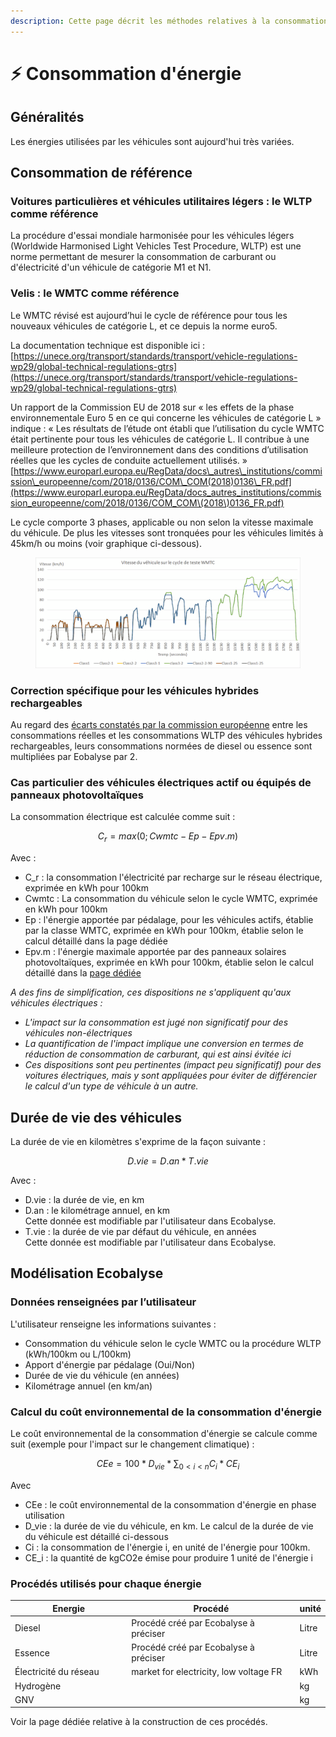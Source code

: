 ```yaml
---
description: Cette page décrit les méthodes relatives à la consommation des véhicules
---
```


# ⚡ Consommation d'énergie

## Généralités

Les énergies utilisées par les véhicules sont aujourd'hui très variées.&#x20;

## Consommation de référence

### Voitures particulières et véhicules utilitaires légers : le WLTP comme référence

La procédure d'essai mondiale harmonisée pour les véhicules légers (Worldwide Harmonised Light Vehicles Test Procedure, WLTP) est une norme permettant de mesurer la consommation de carburant ou d'électricité d'un véhicule de catégorie M1 et N1.

### Velis : le WMTC comme référence

Le WMTC révisé est aujourd’hui le cycle de référence pour tous les nouveaux véhicules de catégorie L, et ce depuis la norme euro5.

La documentation technique est disponible ici :  [https://unece.org/transport/standards/transport/vehicle-regulations-wp29/global-technical-regulations-gtrs](https://unece.org/transport/standards/transport/vehicle-regulations-wp29/global-technical-regulations-gtrs)

Un rapport de la Commission EU de 2018 sur « les effets de la phase environnementale Euro 5 en ce qui concerne les véhicules de catégorie L » indique : « Les résultats de l’étude ont établi que l’utilisation du cycle WMTC était pertinente pour tous les véhicules de catégorie L. Il contribue à une meilleure protection de l’environnement dans des conditions d’utilisation réelles que les cycles de conduite actuellement utilisés. » [https://www.europarl.europa.eu/RegData/docs\_autres\_institutions/commission\_europeenne/com/2018/0136/COM\_COM(2018)0136\_FR.pdf](https://www.europarl.europa.eu/RegData/docs_autres_institutions/commission_europeenne/com/2018/0136/COM_COM\(2018\)0136_FR.pdf)

Le cycle comporte 3 phases, applicable ou non selon la vitesse maximale du véhicule. De plus les vitesses sont tronquées pour les véhicules limités à 45km/h ou moins (voir graphique ci-dessous).

<figure><img src="../../../.gitbook/assets/image (2) (1).png" alt=""><figcaption></figcaption></figure>

### Correction spécifique pour les véhicules hybrides rechargeables

Au regard des [écarts constatés par la commission européenne](https://climate.ec.europa.eu/news-your-voice/news/first-commission-report-real-world-co2-emissions-cars-and-vans-using-data-board-fuel-consumption-2024-03-18_en) entre les consommations réelles et les consommations WLTP des véhicules hybrides rechargeables, leurs consommations normées de diesel ou essence sont multipliées par Eobalyse par 2.&#x20;

### Cas particulier des véhicules électriques actif ou équipés de panneaux photovoltaïques

La consommation électrique est calculée comme suit :&#x20;

$$
C_r = max (0;Cwmtc-Ep-Epv.m)
$$

Avec :&#x20;

* C\_r : la consommation l'électricité par recharge sur le réseau électrique, exprimée en kWh pour 100km
* Cwmtc : La consommation du véhicule selon le cycle WMTC, exprimée en kWh pour 100km
* Ep : l'énergie apportée par pédalage, pour les véhicules actifs, établie par la classe WMTC, exprimée en kWh pour 100km, établie selon le calcul détaillé dans la page dédiée
* Epv.m : l'énergie maximale apportée par des panneaux solaires photovoltaïques, exprimée en kWh pour 100km, établie selon le calcul détaillé dans la [page dédiée](energie-apportee-par-des-panneaux-solaires-photovoltaique.md)

_A des fins de simplification, ces dispositions ne s'appliquent qu'aux véhicules électriques :_

* _L'impact sur la consommation est jugé non significatif pour des véhicules non-électriques_
* _La quantification de l'impact implique une conversion en termes de réduction de consommation de carburant, qui est ainsi évitée ici_
* _Ces dispositions sont peu pertinentes (impact peu significatif) pour des voitures électriques, mais y sont appliquées pour éviter de différencier le calcul d'un type de véhicule à un autre._

## Durée de vie des véhicules

La durée de vie en kilomètres s'exprime de la façon suivante :&#x20;

$$
D.vie=D.an*T.vie
$$

Avec :&#x20;

* D.vie : la durée de vie, en km
* D.an : le kilométrage annuel, en km\
  Cette donnée est modifiable par l'utilisateur dans Ecobalyse.
* T.vie : la durée de vie par défaut du véhicule, en années\
  Cette donnée est  modifiable par l'utilisateur dans Ecobalyse.

## Modélisation Ecobalyse

### Données renseignées par l’utilisateur

L'utilisateur renseigne les informations suivantes :

* Consommation du véhicule selon le cycle WMTC ou la procédure WLTP (kWh/100km ou L/100km)
* Apport d'énergie par pédalage (Oui/Non)
* Durée de vie du véhicule (en années)
* Kilométrage annuel (en km/an)

### Calcul du coût environnemental de la consommation d'énergie

Le coût environnemental de la consommation d'énergie se calcule comme suit (exemple pour l'impact sur le changement climatique) :

$$
CEe = 100*D_{vie}*\sum_{0<i<n}C_i*CE_i
$$

Avec&#x20;

* CEe : le coût environnemental de la consommation d'énergie en phase utilisation
* D\_vie : la durée de vie du véhicule, en km. Le calcul de la durée de vie du véhicule est détaillé ci-dessous
* Ci : la consommation de l'énergie i, en unité de l'énergie pour 100km.
* CE\_i : la quantité de kgCO2e émise pour produire 1 unité de l'énergie i

### Procédés utilisés pour chaque énergie

<table><thead><tr><th width="260">Energie</th><th width="420">Procédé</th><th>unité</th></tr></thead><tbody><tr><td>Diesel</td><td>Procédé créé par Ecobalyse à préciser</td><td>Litre</td></tr><tr><td>Essence</td><td>Procédé créé par Ecobalyse à préciser</td><td>Litre</td></tr><tr><td>Électricité du réseau</td><td>market for electricity, low voltage FR</td><td>kWh</td></tr><tr><td>Hydrogène</td><td></td><td>kg</td></tr><tr><td>GNV</td><td></td><td>kg</td></tr></tbody></table>

Voir la page dédiée relative à la construction de ces procédés.
